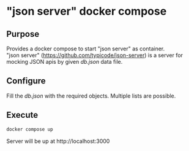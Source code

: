 # "json server" docker compose

## Purpose
Provides a docker compose to start "json server" as container.  
"json server" (https://github.com/typicode/json-server) is a server for mocking JSON apis by given _db.json_ data file.

## Configure

Fill the _db.json_ with the required objects. Multiple lists are possible.

## Execute

```bash
docker compose up
```
Server will be up at http://localhost:3000